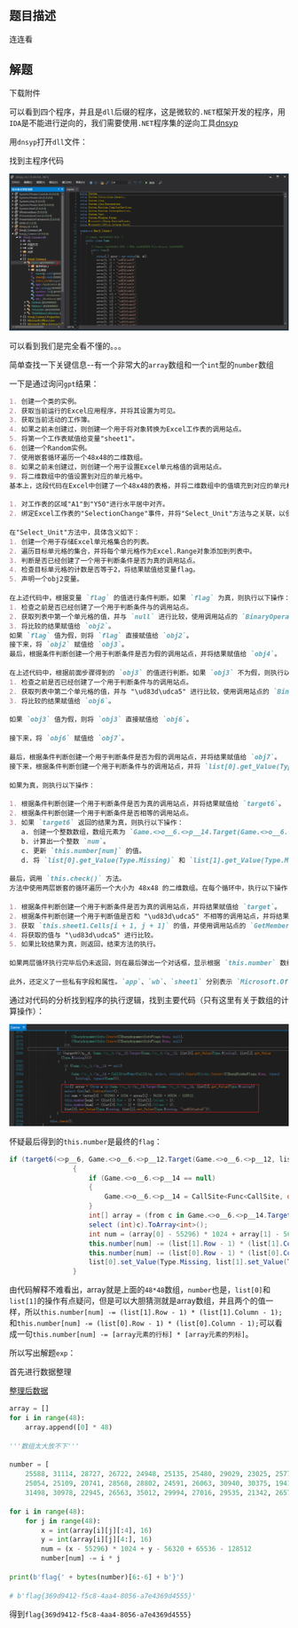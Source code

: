## 题目描述

连连看

## 解题

下载附件

可以看到四个程序，并且是`dll`后缀的程序，这是微软的`.NET`框架开发的程序，用`IDA`是不能进行逆向的，我们需要使用`.NET`程序集的逆向工具[dnsyp](https://github.com/dnSpy/dnSpy/releases "github")

用`dnsyp`打开`dll`文件：

找到主程序代码

![image-20240224150434495](assets/Emoji_Connect/img/image-20240224150434495.png)

可以看到我们是完全看不懂的。。。

简单查找一下关键信息--有一个非常大的`array`数组和一个`int`型的`number`数组

一下是通过询问`gpt`结果：

```markdown
1. 创建一个类的实例。
2. 获取当前运行的Excel应用程序，并将其设置为可见。
3. 获取当前活动的工作簿。
4. 如果之前未创建过，则创建一个用于将对象转换为Excel工作表的调用站点。
5. 将第一个工作表赋值给变量"sheet1"。
6. 创建一个Random实例。
7. 使用嵌套循环遍历一个48x48的二维数组。
8. 如果之前未创建过，则创建一个用于设置Excel单元格值的调用站点。
9. 将二维数组中的值设置到对应的单元格中。
基本上，这段代码在Excel中创建了一个48x48的表格，并将二维数组中的值填充到对应的单元格中。其他细节和上下文可能还需要更多信息才能完全理解代码的目的和功能。

1. 对工作表的区域"A1"到"Y50"进行水平居中对齐。
2. 绑定Excel工作表的"SelectionChange"事件，并将"Select_Unit"方法与之关联，以便在选择更改时触发该方法。

在"Select_Unit"方法中，具体含义如下：
1. 创建一个用于存储Excel单元格集合的列表。
2. 遍历目标单元格的集合，并将每个单元格作为Excel.Range对象添加到列表中。
3. 判断是否已经创建了一个用于判断条件是否为真的调用站点。
4. 检查目标单元格的计数是否等于2，将结果赋值给变量flag。
5. 声明一个obj2变量。

在上述代码中，根据变量 `flag` 的值进行条件判断。如果 `flag` 为真，则执行以下操作：
1. 检查之前是否已经创建了一个用于判断条件与的调用站点。
2. 获取列表中第一个单元格的值，并与 `null` 进行比较，使用调用站点的 `BinaryOperation` 方法进行比较操作。
3. 将比较的结果赋值给 `obj2`。
如果 `flag` 值为假，则将 `flag` 直接赋值给 `obj2`。
接下来，将 `obj2` 赋值给 `obj3`。
最后，根据条件判断创建一个用于判断条件是否为假的调用站点，并将结果赋值给 `obj4`。

在上述代码中，根据前面步骤得到的 `obj3` 的值进行判断。如果 `obj3` 不为假，则执行以下操作：
1. 检查之前是否已经创建了一个用于判断条件与的调用站点。
2. 获取列表中第二个单元格的值，并与 "\ud83d\udca5" 进行比较，使用调用站点的 `BinaryOperation` 方法进行比较操作。
3. 将比较的结果赋值给 `obj6`。

如果 `obj3` 值为假，则将 `obj3` 直接赋值给 `obj6`。

接下来，将 `obj6` 赋值给 `obj7`。

最后，根据条件判断创建一个用于判断条件是否为假的调用站点，并将结果赋值给 `obj7`。
接下来，根据条件判断创建一个用于判断条件与的调用站点，并将 `list[0].get_Value(Type.Missing)` 和 "\ud83d\udca5" 进行比较，使用调用站点的 `BinaryOperation` 方法进行比较操作。

如果为真，则执行以下操作：

1. 根据条件判断创建一个用于判断条件是否为真的调用站点，并将结果赋值给 `target6`。
2. 根据条件判断创建一个用于判断条件是否相等的调用站点。
3. 如果 `target6` 返回的结果为真，则执行以下操作：
   a. 创建一个整数数组，数组元素为 `Game.<>o__6.<>p__14.Target(Game.<>o__6.<>p__14, list[1].get_Value(Type.Missing))`，即将 `list[1].get_Value(Type.Missing)` 转换为整数数组。
   b. 计算出一个整数 `num`。
   c. 更新 `this.number[num]` 的值。
   d. 将 `list[0].get_Value(Type.Missing)` 和 `list[1].get_Value(Type.Missing)` 的值均设置为 "\ud83d\udca5"。

最后，调用 `this.check()` 方法。
方法中使用两层嵌套的循环遍历一个大小为 48x48 的二维数组。在每个循环中，执行以下操作：

1. 根据条件判断创建一个用于判断条件是否为真的调用站点，并将结果赋值给 `target`。
2. 根据条件判断创建一个用于判断值是否和 "\ud83d\udca5" 不相等的调用站点，并将结果赋值给 `target2`。
3. 获取 `this.sheet1.Cells[i + 1, j + 1]` 的值，并使用调用站点的 `GetMember` 方法获取该值的 `"Value"` 属性的值。
4. 将获取的值与 "\ud83d\udca5" 进行比较。
5. 如果比较结果为真，则返回，结束方法的执行。

如果两层循环执行完毕后仍未返回，则在最后弹出一个对话框，显示根据 `this.number` 数组中的值转换而成的 ASCII 字符串。

此外，还定义了一些私有字段和属性。`app`、`wb`、`sheet1` 分别表示 `Microsoft.Office.Interop.Excel.Application`、`Microsoft.Office.Interop.Excel._Workbook` 和 `Microsoft.Office.Interop.Excel.Worksheet` 对象。`arr` 表示一个字符串数组，`number` 表示一个整数数组。

```



通过对代码的分析找到程序的执行逻辑，找到主要代码（只有这里有关于数组的计算操作）：

![image-20240224151237557](assets/Emoji_Connect/img/image-20240224151237557.png)

怀疑最后得到的`this.number`是最终的`flag`：

```c#
if (target6(<>p__6, Game.<>o__6.<>p__12.Target(Game.<>o__6.<>p__12, list[0].get_Value(Type.Missing), list[1].get_Value(Type.Missing))))
				{
					if (Game.<>o__6.<>p__14 == null)
					{
						Game.<>o__6.<>p__14 = CallSite<Func<CallSite, object, string>>.Create(Binder.Convert(CSharpBinderFlags.None, typeof(string), typeof(Game)));
					}
					int[] array = (from c in Game.<>o__6.<>p__14.Target(Game.<>o__6.<>p__14, list[1].get_Value(Type.Missing))
					select (int)c).ToArray<int>();
					int num = (array[0] - 55296) * 1024 + array[1] - 56320 + 65536 - 128512;
					this.number[num] -= (list[1].Row - 1) * (list[1].Column - 1);
					this.number[num] -= (list[0].Row - 1) * (list[0].Column - 1);
					list[0].set_Value(Type.Missing, list[1].set_Value(Type.Missing, "\ud83d\udca5"));
				}
```

由代码解释不难看出，array就是上面的`48*48`数组，`number`也是，`list[0]`和`list[1]`的操作有点疑问，但是可以大胆猜测就是array数组，并且两个的值一样，所以`this.number[num] -= (list[1].Row - 1) * (list[1].Column - 1);`和`this.number[num] -= (list[0].Row - 1) * (list[0].Column - 1);`可以看成一句`this.number[num] -= [array元素的行标] * [array元素的列标]`。

所以写出解题`exp`：

首先进行数据整理

[整理后数据](assets/Emoji_Connect/data.txt)

```python
array = []
for i in range(48):
    array.append([0] * 48)

'''数组太大放不下'''

number = [
    25588, 31114, 28727, 26722, 24948, 25135, 25480, 29029, 23025, 25775, 15411, 25423, 25202, 30031, 27380, 30734,
    25054, 25109, 20741, 28568, 28802, 24591, 26063, 30940, 30375, 19411, 29573, 20845, 27232, 26743, 25779, 24986,
    31498, 30978, 22945, 26563, 35012, 29994, 27016, 29535, 21342, 26573, 27569, 25408, 31567, 25503, 21385, 27207]

for i in range(48):
    for j in range(48):
        x = int(array[i][j][:4], 16)
        y = int(array[i][j][4:], 16)
        num = (x - 55296) * 1024 + y - 56320 + 65536 - 128512
        number[num] -= i * j

print(b'flag{' + bytes(number)[6:-6] + b'}')

# b'flag{369d9412-f5c8-4aa4-8056-a7e4369d4555}'
```

得到`flag{369d9412-f5c8-4aa4-8056-a7e4369d4555}`

